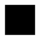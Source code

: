<img align='center' src='https://raw.githubusercontent.com/pixeldev/pixeldev/master/sprites/Pixel.gif' width='20%'>

